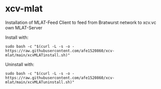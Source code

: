 # xcv-mlat
Installation of MLAT-Feed Client to feed from Bratwurst network to xcv.vc own MLAT-Server

Install with:

```
sudo bash -c "$(curl -L -s -o - https://raw.githubusercontent.com/afe1520860/xcv-mlat/main/xcvMLATinstall.sh)"
```

Uninstall with:

```
sudo bash -c "$(curl -L -s -o - https://raw.githubusercontent.com/afe1520860/xcv-mlat/main/xcvMLATuninstall.sh)"
```